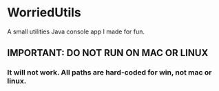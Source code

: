 # WorriedUtils
A small utilities Java console app I made for fun.

## IMPORTANT: DO NOT RUN ON MAC OR LINUX
### It will not work. All paths are hard-coded for win, not mac or linux.
